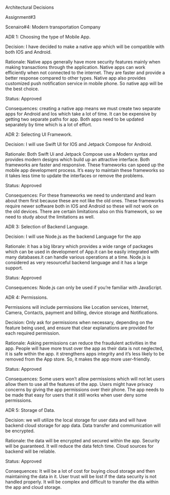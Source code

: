 ﻿Architectural Decisions

Assignment#3



Scenairo#4: Modern transportation Company 



ADR 1: Choosing the type of Mobile App.

Decision: I have decided to make a native app which will be compatible with both IOS and Android.

Rationale: Native apps generally have more security features mainly when making transactions through the application. Native apps can work efficiently when not connected to the internet. They are faster and provide a better response compared to other types. Native app also provides customized push notification service in mobile phone. So native app will be the best choice.

Status: Approved 

Consequences: creating a native app means we must create two separate apps for Android and Ios which take a lot of time. It can be expensive by getting two separate paths for app. Both apps need to be updated separately by time which is a lot of effort. 

ADR 2:  Selecting UI Framework.

Decision: I will use Swift UI for IOS and Jetpack Compose for Android.

Rationale: Both Swift Ui and Jetpack Compose use a Modern syntax and provides modern designs which build up an attractive interface. Both frameworks are faster and responsive. These frameworks can speed up the mobile app development process. It’s easy to maintain these frameworks so it takes less time to update the interfaces or remove the problems.

Status: Approved 

Consequences: For these frameworks we need to understand and learn about them first because these are not like the old ones. These frameworks require newer software both in IOS and Android so these will not work on the old devices. There are certain limitations also on this framework, so we need to study about the limitations as well.


ADR 3:  Selection of Backend Language.

Decision: I will use Node.js as the backend Language for the app 

Rationale: it has a big library which provides a wide range of packages which can be used in development of App.it can be easily integrated with many databases.it can handle various operations at a time. Node.js is considered as very resourceful backend language and it has a large support. 

Status: Approved 

Consequences: Node.js can only be used if you’re familiar with JavaScript.

ADR 4: Permissions.

Permissions will include permissions like Location services, Internet, Camera, Contacts, payment and billing, device storage and Notifications.

Decision: Only ask for permissions when necessary, depending on the feature being used, and ensure that clear explanations are provided for each required permission.

Rationale: Asking permissions can reduce the fraudulent activities in the app. People will have more trust over the app as their data is not neglected, it is safe within the app. it strengthens apps integrity and it’s less likely to be removed from the App store.  So, it makes the app more user-friendly.

Status: Approved

Consequences: Some users won’t allow permissions which will not let users allow them to use all the features of the app. Users might have privacy concerns by giving the app permissions over their phone. The app needs to be made that easy for users that it still works when user deny some permissions.


ADR 5:  Storage of Data. 

Decision: we will utilize the local storage for user data and will have backend cloud storage for app data. Data transfer and communication will be encrypted. 

Rationale: the data will be encrypted and secured within the app. Security will be guaranteed. It will reduce the data fetch time.  Cloud sources for backend will be reliable. 

Status: Approved 

Consequences:  It will be a lot of cost for buying cloud storage and then maintaining the data in it. User trust will be lost if the data security is not handled properly. It will be complex and difficult to transfer the dta within the app and cloud storage.

